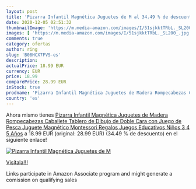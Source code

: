 ```yaml
---
layout: post
title: 'Pizarra Infantil Magnética Juguetes de M al 34.49 % de descuento'
date: 2020-12-05 02:51:32
thumbnailImage: 'https://m.media-amazon.com/images/I/51sjkktTRbL._SL200_.jpg'
images: [ 'https://m.media-amazon.com/images/I/51sjkktTRbL._SL200_.jpg' ]
comments: true
category: ofertas
author: ring
slug: 'B08HCX7FVS-es'
description:
actualPrice: 18.99 EUR
currency: EUR
price: 18.99
comparePrice: 28.99 EUR
inStock: true
prodname: 'Pizarra Infantil Magnética Juguetes de Madera Rompecabezas Caballete Tablero de Dibujo de Doble Cara con Juego de Pesca Juguete Magnético Montessori Regalos Juegos Educativos Niños 3 4 5 Años'
country: 'es'
---
```


Ahora mismo tienes [Pizarra Infantil Magnética Juguetes de Madera Rompecabezas Caballete Tablero de Dibujo de Doble Cara con Juego de Pesca Juguete Magnético Montessori Regalos Juegos Educativos Niños 3 4 5 Años](https://www.amazon.es/dp/B08HCX7FVS/?tag=tolees-21) a 18.99 EUR (original: 28.99 EUR) (34.49 %  de descuento) en el siguiente enlace!

[![Pizarra Infantil Magnética Juguetes de M](https://m.media-amazon.com/images/I/51sjkktTRbL._SL200_.jpg)](https://www.amazon.es/dp/B08HCX7FVS/?tag=tolees-21)

[Visítala!!!](https://www.amazon.es/dp/B08HCX7FVS/?tag=tolees-21)

Links participate in Amazon Associate program and might generate a comission on qualifying sales
